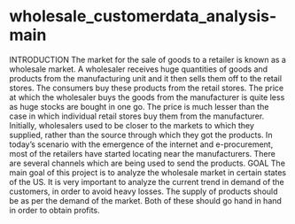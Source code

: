 # wholesale_customerdata_analysis-main
INTRODUCTION  The market for the sale of goods to a retailer is known as a wholesale market. A wholesaler receives huge quantities of goods and products from the manufacturing unit and it then sells them off to the retail stores. The consumers buy these products from the retail stores. The price at which the wholesaler buys the goods from the manufacturer is quite less as huge stocks are bought in one go. The price is much lesser than the case in which individual retail stores buy them from the manufacturer. Initially, wholesalers used to be closer to the markets to which they supplied, rather than the source through which they got the products. In today’s scenario with the emergence of the internet and e-procurement, most of the retailers have started locating near the manufacturers. There are several channels which are being used to send the products.  GOAL  The main goal of this project is to analyze the wholesale market in certain states of the US. It is very important to analyze the current trend in demand of the customers, in order to avoid heavy losses. The supply of products should be as per the demand of the market. Both of these should go hand in hand in order to obtain profits.

